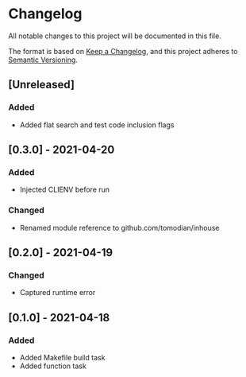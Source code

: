 # Changelog

All notable changes to this project will be documented in this file.

The format is based on [Keep a Changelog](https://keepachangelog.com/en/1.0.0/),
and this project adheres to [Semantic Versioning](https://semver.org/spec/v2.0.0.html).

## [Unreleased]

### Added

- Added flat search and test code inclusion flags

## [0.3.0] - 2021-04-20

### Added

- Injected CLIENV before run

### Changed

- Renamed module reference to github.com/tomodian/inhouse

## [0.2.0] - 2021-04-19

### Changed

- Captured runtime error

## [0.1.0] - 2021-04-18

### Added

- Added Makefile build task
- Added function task
